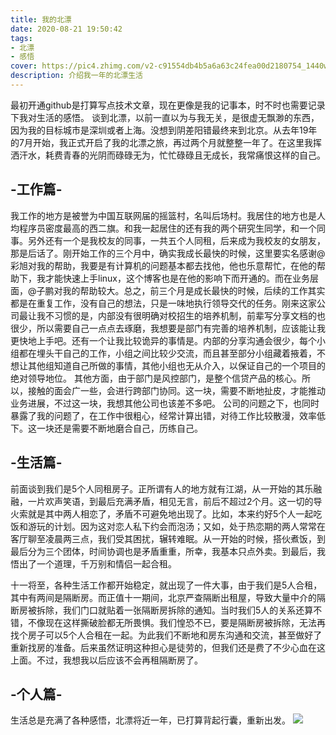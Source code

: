 ```yaml
---
title: 我的北漂
date: 2020-08-21 19:50:42
tags: 
- 北漂
- 感悟
cover: https://pic4.zhimg.com/v2-c91554db4b5a6a63c24fea00d2180754_1440w.jpg?source=172ae18b
description: 介绍我一年的北漂生活
---
```

最初开通github是打算写点技术文章，现在更像是我的记事本，时不时也需要记录下我对生活的感悟。
谈到北漂，以前一直以为与我无关，是很虚无飘渺的东西，因为我的目标城市是深圳或者上海。没想到阴差阳错最终来到北京。从去年19年的7月开始，我正式开启了我的北漂之旅，再过两个月就整整一年了。在这里我挥洒汗水，耗费青春的光阴而碌碌无为，忙忙碌碌且无成长，我常痛恨这样的自己。

## -工作篇-
我工作的地方是被誉为中国互联网届的摇篮村，名叫后场村。我居住的地方也是人均程序员密度最高的西二旗。和我一起居住的还有我的两个研究生同学，和一个同事。另外还有一个是我校友的同事，一共五个人同租，后来成为我校友的女朋友，那是后话了。刚开始工作的三个月中，确实我成长最快的时候，这里要实名感谢@彩旭对我的帮助，我要是有计算机的问题基本都去找他，他也乐意帮忙，在他的帮助下，我才能快速上手linux，这个博客也是在他的影响下而开通的。而在业务层面，@子鹏对我的帮助较大。总之，前三个月是成长最快的时候，后续的工作其实都是在重复工作，没有自己的想法，只是一味地执行领导交代的任务。刚来这家公司最让我不习惯的是，内部没有很明确对校招生的培养机制，前辈写分享文档的也很少，所以需要自己一点点去琢磨，我想要是部门有完善的培养机制，应该能让我更快地上手吧。还有一个让我比较诡异的事情是。内部的分享沟通会很少，每个小组都在埋头干自己的工作，小组之间比较少交流，而且甚至部分小组藏着掖着，不想让其他组知道自己所做的事情，其他小组也无从介入，以保证自己的一个项目的绝对领导地位。
其他方面，由于部门是风控部门，是整个信贷产品的核心。所以，接触的面会广一些，会进行跨部门协同。这一块，需要不断地扯皮，才能推动业务进展，不过这一块，我想其他公司也该差不多吧。
公司的问题之下，也同时暴露了我的问题了，在工作中很粗心，经常计算出错，对待工作比较散漫，效率低下。这一块还是需要不断地磨合自己，历练自己。

## -生活篇-
前面谈到我们是5个人同租房子。正所谓有人的地方就有江湖，从一开始的其乐融融，一片欢声笑语，到最后充满矛盾，相见无言，前后不超过2个月。这一切的导火索就是其中两人相恋了，矛盾不可避免地出现了。比如，本来约好5个人一起吃饭和游玩的计划。因为这对恋人私下约会而泡汤；又如，处于热恋期的两人常常在客厅聊至凌晨两三点，我们受其困扰，辗转难眠。从一开始的时候，搭伙煮饭，到最后分为三个团体，时间协调也是矛盾重重，所幸，我基本只点外卖。到最后，我悟出了一个道理，千万别和情侣一起合租。

十一将至，各种生活工作都开始稳定，就出现了一件大事，由于我们是5人合租，其中有两间是隔断房。而正值十一期间，北京严查隔断出租屋，导致大量中介的隔断房被拆除，我们门口就贴着一张隔断房拆除的通知。当时我们5人的关系还算不错，不像现在这样撕破脸都无所畏惧。我们惶恐不已，要是隔断房被拆除，无法再找个房子可以5个人合租在一起。为此我们不断地和房东沟通和交流，甚至做好了重新找房的准备。后来虽然证明这种担心是徒劳的，但我们还是费了不少心血在这上面。不过，我想我以后应该不会再租隔断房了。

## -个人篇-
生活总是充满了各种感悟，北漂将近一年，已打算背起行囊，重新出发。
![](/img/beauty.jpg)
